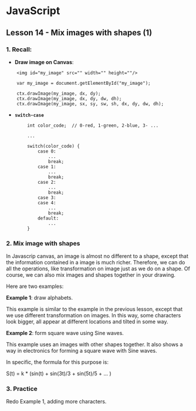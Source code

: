 # JavaScript

## Lesson 14 - Mix images with shapes (1)

### 1. Recall: 

- __Draw image on Canvas__:

```
	<img id="my_image" src="" width="" height=""/>
	
	var my_image = document.getElementById("my_image");
	
	ctx.drawImage(my_image, dx, dy);
	ctx.drawImage(my_image, dx, dy, dw, dh);
	ctx.drawImage(my_image, sx, sy, sw, sh, dx, dy, dw, dh);
```

	
- __`switch-case`__

```
		int color_code;  // 0-red, 1-green, 2-blue, 3- ...

		...

		switch(color_code) {
			case 0:
				...
				break;
			case 1:
				...
				break;
			case 2:
				...
				break;
			case 3:
			case 4:
				...
				break;
			default:
				...
		}
``` 

### 2. Mix image with shapes

In Javascrip canvas, an image is almost no different to a shape, except that the information contained in a image is much richer. Therefore, we can do all the operations, like transformation on image just as we do on a shape. Of course, we can also mix images and shapes together in your drawing.

Here are two examples:

__Example 1__: draw alphabets.

This example is similar to the example in the previous lesson, except that we use different transformation on images. In this way, some characters look bigger, all appear at different locations and tilted in some way.

__Example 2__: form square wave using Sine waves.

This example uses an images with other shapes together. It also shows a way in electronics for forming a square wave with Sine waves.

In specific, the formula for this purpose is:

S(t) = k * (sin(t) + sin(3t)/3 + sin(5t)/5 + ... )
	
	
### 3. Practice

Redo Example 1, adding more characters.
